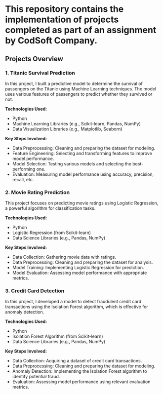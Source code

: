 

  

# This repository contains the implementation of projects completed as part of an assignment by CodSoft Company.  

## Projects Overview  

### 1. Titanic Survival Prediction  
In this project, I built a predictive model to determine the survival of passengers on the Titanic using Machine Learning techniques. The model uses various features of passengers to predict whether they survived or not.  

**Technologies Used:**  
- Python  
- Machine Learning Libraries (e.g., Scikit-learn, Pandas, NumPy)  
- Data Visualization Libraries (e.g., Matplotlib, Seaborn)  

**Key Steps Involved:**  
- Data Preprocessing: Cleaning and preparing the dataset for modeling.  
- Feature Engineering: Selecting and transforming features to improve model performance.  
- Model Selection: Testing various models and selecting the best-performing one.  
- Evaluation: Measuring model performance using accuracy, precision, recall, etc.  

### 2. Movie Rating Prediction  
This project focuses on predicting movie ratings using Logistic Regression, a powerful algorithm for classification tasks.  

**Technologies Used:**  
- Python  
- Logistic Regression (from Scikit-learn)  
- Data Science Libraries (e.g., Pandas, NumPy)  

**Key Steps Involved:**  
- Data Collection: Gathering movie data with ratings.  
- Data Preprocessing: Cleaning and preparing the dataset for analysis.  
- Model Training: Implementing Logistic Regression for prediction.  
- Model Evaluation: Assessing model performance with appropriate metrics.

### 3. Credit Card Detection  
In this project, I developed a model to detect fraudulent credit card transactions using the Isolation Forest algorithm, which is effective for anomaly detection.  

**Technologies Used:**  
- Python  
- Isolation Forest Algorithm (from Scikit-learn)  
- Data Science Libraries (e.g., Pandas, NumPy)  

**Key Steps Involved:**  
- Data Collection: Acquiring a dataset of credit card transactions.  
- Data Preprocessing: Cleaning and preparing the dataset for modeling.  
- Anomaly Detection: Implementing the Isolation Forest algorithm to identify potential fraud.  
- Evaluation: Assessing model performance using relevant evaluation metrics.  
